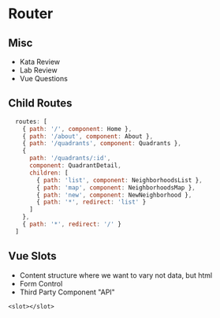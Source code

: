 Router
===

## Misc

* Kata Review
* Lab Review
* Vue Questions

## Child Routes

```js
  routes: [
    { path: '/', component: Home },
    { path: '/about', component: About },
    { path: '/quadrants', component: Quadrants },
    { 
      path: '/quadrants/:id', 
      component: QuadrantDetail,
      children: [
        { path: 'list', component: NeighborhoodsList },
        { path: 'map', component: NeighborhoodsMap },
        { path: 'new', component: NewNeighborhood },
        { path: '*', redirect: 'list' }
      ]
    },
    { path: '*', redirect: '/' }
  ]
```

## Vue Slots

* Content structure where we want to vary not data, but html
* Form Control
* Third Party Component "API"

`<slot></slot>`
